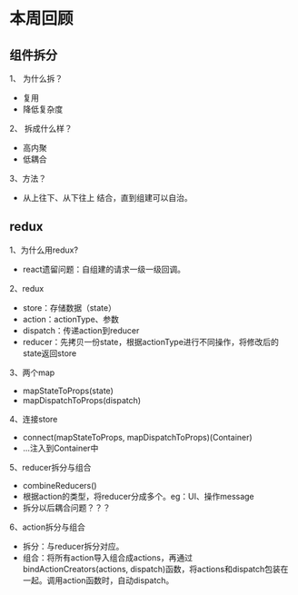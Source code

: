 # 本周回顾

## 组件拆分
1、 为什么拆？
* 复用
* 降低复杂度

2、 拆成什么样？
* 高内聚
* 低耦合

3、方法？
* 从上往下、从下往上 结合，直到组建可以自治。

## redux
1、为什么用redux?
* react遗留问题：自组建的请求一级一级回调。

2、redux
* store：存储数据（state）
* action：actionType、参数
* dispatch：传递action到reducer
* reducer：先拷贝一份state，根据actionType进行不同操作，将修改后的state返回store

3、两个map
* mapStateToProps(state)
* mapDispatchToProps(dispatch)

4、连接store
* connect(mapStateToProps, mapDispatchToProps)(Container)
* ...注入到Container中

5、reducer拆分与组合
* combineReducers()
* 根据action的类型，将reducer分成多个。eg：UI、操作message
* 拆分以后耦合问题？？？

6、action拆分与组合
* 拆分：与reducer拆分对应。
* 组合：将所有action导入组合成actions，再通过bindActionCreators(actions, dispatch)函数，将actions和dispatch包装在一起。调用action函数时，自动dispatch。

